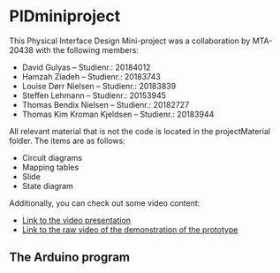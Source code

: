 # PIDminiproject

This Physical Interface Design Mini-project was a collaboration by MTA-20438 with the following members: 
- David Gulyas 				          – Studienr.: 20184012
- Hamzah Ziadeh			            – Studienr.: 20183743
- Louise Dørr Nielsen 			    – Studienr.: 20183839
- Steffen Lehmann			          – Studienr.: 20153945
- Thomas Bendix Nielsen 		    – Studienr.: 20182727
- Thomas Kim Kroman Kjeldsen    – Studienr.: 20183944


All relevant material that is not the code is located in the projectMaterial folder. The items are as follows: 
- Circuit diagrams 
- Mapping tables
- Slide
- State diagram

Additionally, you can check out some video content:
- [Link to the video presentation](https://youtu.be/XCKGmWt0xH0)
- [Link to the raw video of the demonstration of the prototype](https://www.youtube.com/watch?v=KwtzAa93t0E)

The Arduino program
---------------
